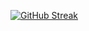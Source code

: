 [![GitHub Streak](http://github-readme-streak-stats.herokuapp.com?user=MN-repo&theme=github-light&hide_border=true&date_format=M%20j%5B%2C%20Y%5D)](https://git.io/streak-stats)
